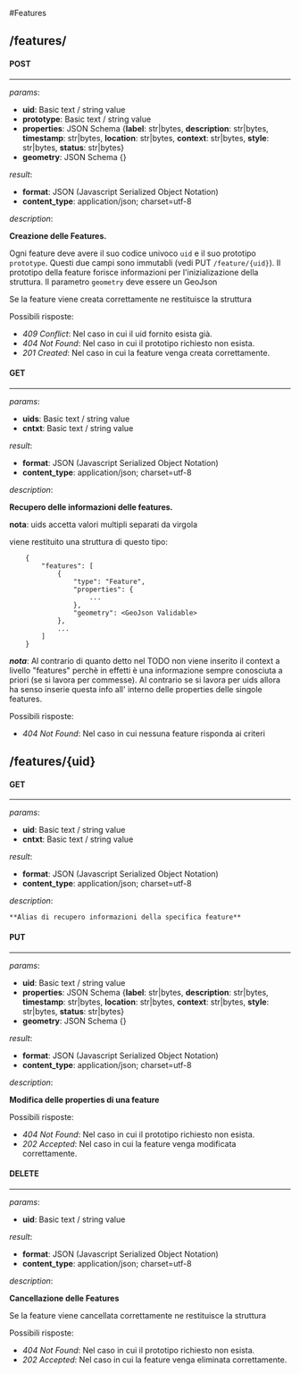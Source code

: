 #Features
## **/features/**

#### POST
-------------
_params_:

- **uid**: Basic text / string value
- **prototype**: Basic text / string value
- **properties**: JSON Schema {**label**: str|bytes, **description**: str|bytes, **timestamp**: str|bytes, **location**: str|bytes, **context**: str|bytes, **style**: str|bytes, **status**: str|bytes}
- **geometry**: JSON Schema {}

_result_:

- **format**: JSON (Javascript Serialized Object Notation)
- **content_type**: application/json; charset=utf-8

_description_:


**Creazione delle Features.**

Ogni feature deve avere il suo codice univoco `uid` e il suo prototipo `prototype`. Questi due campi sono immutabli (vedi PUT `/feature/{uid}`).
Il prototipo della feature forisce informazioni per l'inizializazione della struttura.
Il parametro `geometry` deve essere un GeoJson

Se la feature viene creata correttamente ne restituisce la struttura

Possibili risposte:

- _409 Conflict_: Nel caso in cui il uid fornito esista già.
- _404 Not Found_: Nel caso in cui il prototipo richiesto non esista.
- _201 Created_: Nel caso in cui la feature venga creata correttamente.






#### GET
-------------
_params_:

- **uids**: Basic text / string value
- **cntxt**: Basic text / string value

_result_:

- **format**: JSON (Javascript Serialized Object Notation)
- **content_type**: application/json; charset=utf-8

_description_:


**Recupero delle informazioni delle features.**

__nota__: uids accetta valori multipli separati da virgola 

viene restituito una struttura di questo tipo:


        {
            "features": [
                {
                    "type": "Feature",
                    "properties": {
                        ...
                    },
                    "geometry": <GeoJson Validable>
                },
                ...
            ]
        }


___nota___: Al contrario di quanto detto nel TODO non viene inserito il context a livello "features" perchè in effetti è una informazione sempre conosciuta a priori (se si lavora per commesse). Al contrario se si lavora per uids allora ha senso inserie questa info all' interno delle properties delle singole features.


Possibili risposte:

- _404 Not Found_: Nel caso in cui nessuna feature risponda ai criteri







## **/features/{uid}**

#### GET
-------------
_params_:

- **uid**: Basic text / string value
- **cntxt**: Basic text / string value

_result_:

- **format**: JSON (Javascript Serialized Object Notation)
- **content_type**: application/json; charset=utf-8

_description_:


    **Alias di recupero informazioni della specifica feature**





#### PUT
-------------
_params_:

- **uid**: Basic text / string value
- **properties**: JSON Schema {**label**: str|bytes, **description**: str|bytes, **timestamp**: str|bytes, **location**: str|bytes, **context**: str|bytes, **style**: str|bytes, **status**: str|bytes}
- **geometry**: JSON Schema {}

_result_:

- **format**: JSON (Javascript Serialized Object Notation)
- **content_type**: application/json; charset=utf-8

_description_:


**Modifica delle properties di una feature**

Possibili risposte:

- _404 Not Found_: Nel caso in cui il prototipo richiesto non esista.
- _202 Accepted_: Nel caso in cui la feature venga modificata correttamente.






#### DELETE
-------------
_params_:

- **uid**: Basic text / string value

_result_:

- **format**: JSON (Javascript Serialized Object Notation)
- **content_type**: application/json; charset=utf-8

_description_:


**Cancellazione delle Features**

Se la feature viene cancellata correttamente ne restituisce la struttura

Possibili risposte:

- _404 Not Found_: Nel caso in cui il prototipo richiesto non esista.
- _202 Accepted_: Nel caso in cui la feature venga eliminata correttamente.







